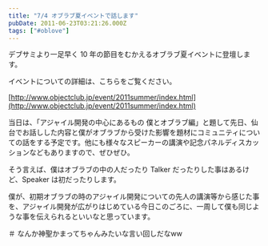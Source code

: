 ```yaml
---
title: "7/4 オブラブ夏イベントで話します"
pubDate: 2011-06-23T03:21:26.000Z
tags: ["#oblove"]
---
```


デブサミより一足早く 10 年の節目をむかえるオブラブ夏イベントに登壇します。

イベントについての詳細は、こちらをご覧ください。

[http://www.objectclub.jp/event/2011summer/index.html](http://www.objectclub.jp/event/2011summer/index.html)

当日は、「アジャイル開発の中心にあるもの 僕とオブラブ編」と題して先日、仙台でお話しした内容と僕がオブラブから受けた影響を題材にコミュニティについての話をする予定です。他にも様々なスピーカーの講演や記念パネルディスカッションなどもありますので、ぜひぜひ。

そう言えば、僕はオブラブの中の人だったり Talker だったりした事はあるけど、Speaker は初だったりします。

僕が、初期オブラブの時のアジャイル開発についての先人の講演等から感じた事を、アジャイル開発が広がりはじめている今日このごろに、一周して僕も同じような事を伝えられるといいなと思っています。

＃ なんか神聖かまってちゃんみたいな言い回しだなww